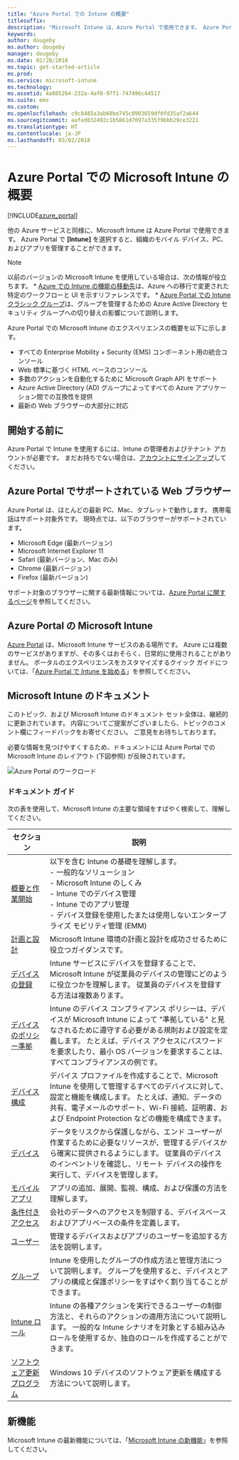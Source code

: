 ```yaml
---
title: "Azure Portal での Intune の概要"
titlesuffix: 
description: "Microsoft Intune は、Azure Portal で使用できます。 Azure Portal での Intune の概要について説明します。"
keywords: 
author: dougeby
ms.author: dougeby
manager: dougeby
ms.date: 02/28/2018
ms.topic: get-started-article
ms.prod: 
ms.service: microsoft-intune
ms.technology: 
ms.assetid: 4a085264-232a-4af0-97f1-747496c44517
ms.suite: ems
ms.custom: 
ms.openlocfilehash: c9c8485a3ab68be745c8903659df0fd35af2a644
ms.sourcegitcommit: aafed032492c1b5861d7097a335f9bbb29ce3221
ms.translationtype: HT
ms.contentlocale: ja-JP
ms.lasthandoff: 03/02/2018
---
```

# <a name="introduction-to-microsoft-intune-in-the-azure-portal"></a>Azure Portal での Microsoft Intune の概要


[!INCLUDE[azure_portal](./includes/azure_portal.md)]

他の Azure サービスと同様に、Microsoft Intune は Azure Portal で使用できます。 Azure Portal で **[Intune]** を選択すると、組織のモバイル デバイス、PC、およびアプリを管理することができます。

>[!NOTE] 
> 以前のバージョンの Microsoft Intune を使用している場合は、次の情報が役立ちます。
    * [Azure での Intune の機能の移動先](ui-changes.md)は、Azure への移行で変更された特定のワークフローと UI を示すリファレンスです。
    * [Azure Portal での Intune クラシック グループ](groups-get-started.md)は、グループを管理するための Azure Active Directory セキュリティ グループへの切り替えの影響について説明します。

Azure Portal での Microsoft Intune のエクスペリエンスの概要を以下に示します。

- すべての Enterprise Mobility + Security (EMS) コンポーネント用の統合コンソール
- Web 標準に基づく HTML ベースのコンソール
- 多数のアクションを自動化するために Microsoft Graph API をサポート
- Azure Active Directory (AD) グループによってすべての Azure アプリケーション間での互換性を提供
- 最新の Web ブラウザーの大部分に対応

## <a name="before-you-start"></a>開始する前に

Azure Portal で Intune を使用するには、Intune の管理者およびテナント アカウントが必要です。 まだお持ちでない場合は、[アカウントにサインアップ](https://portal.office.com/Signup/Signup.aspx?OfferId=40BE278A-DFD1-470a-9EF7-9F2596EA7FF9&dl=INTUNE_A&ali=1#0%20)してください。

## <a name="supported-web-browsers-for-the-azure-portal"></a>Azure Portal でサポートされている Web ブラウザー

Azure Portal は、ほとんどの最新 PC、Mac、タブレットで動作します。 携帯電話はサポート対象外です。
現時点では、以下のブラウザーがサポートされています。

- Microsoft Edge (最新バージョン)
- Microsoft Internet Explorer 11
- Safari (最新バージョン、Mac のみ)
- Chrome (最新バージョン)
- Firefox (最新バージョン)

サポート対象のブラウザーに関する最新情報については、[Azure Portal に関するページ](https://docs.microsoft.com/azure/azure-preview-portal-supported-browsers-devices)を参照してください。

## <a name="microsoft-intune-in-the-azure-portal"></a>Azure Portal の Microsoft Intune

[Azure Portal](https://portal.azure.com) は、Microsoft Intune サービスのある場所です。 Azure には複数のサービスがありますが、その多くはおそらく、日常的に使用されることがありません。 ポータルのエクスペリエンスをカスタマイズするクイック ガイドについては、「[Azure Portal で Intune を始める](get-started-azure.md)」を参照してください。

## <a name="the-microsoft-intune-documentation"></a>Microsoft Intune のドキュメント

このトピック、および Microsoft Intune のドキュメント セット全体は、継続的に更新されています。 内容についてご提案がございましたら、トピックのコメント欄にフィードバックをお寄せください。 ご意見をお待ちしております。

必要な情報を見つけやすくするため、ドキュメントには Azure Portal での Microsoft Intune のレイアウト (下図参照) が反映されています。

![Azure Portal のワークロード](./media/azure-portal-workloads.png)

### <a name="documentation-guide"></a>ドキュメント ガイド

次の表を使用して、Microsoft Intune の主要な領域をすばやく検索して、理解してください。

| セクション                                                      | 説明                                                                                                                                                                                                                                                                                      |
|--------------------------------------------------------------|--------------------------------------------------------------------------------------------------------------------------------------------------------------------------------------------------------------------------------------------------------------------------------------------------|
| [概要と作業開始](introduction-intune.md)       | 以下を含む Intune の基礎を理解します。<br /> - 一般的なソリューション<br /> - Microsoft Intune のしくみ<br /> - Intune でのデバイス管理<br /> - Intune でのアプリ管理<br /> - デバイス登録を使用したまたは使用しないエンタープライズ モビリティ管理 (EMM)                                                         |
| [計画と設計](planning-guide.md)                         | Microsoft Intune 環境の計画と設計を成功させるために役立つガイダンスです。                                                                                                                                                                                                             |
| [デバイスの登録](device-enrollment.md)                    | Intune サービスにデバイスを登録することで、Microsoft Intune が従業員のデバイスの管理にどのように役立つかを理解します。 従業員のデバイスを登録する方法は複数あります。                                                                                                         |
| [デバイスのポリシー準拠](device-compliance.md)                    | Intune のデバイス コンプライアンス ポリシーは、デバイスが Microsoft Intune によって "準拠している" と見なされるために遵守する必要がある規則および設定を定義します。 たとえば、デバイス アクセスにパスワードを要求したり、最小 OS バージョンを要求することは、すべてコンプライアンスの例です。 |
| [デバイス構成](device-profiles.md)                   | デバイス プロファイルを作成することで、Microsoft Intune を使用して管理するすべてのデバイスに対して、設定と機能を構成します。 たとえば、通知、データの共有、電子メールのサポート、Wi-Fi 接続、証明書、および Endpoint Protection などの機能を構成できます。              |
| [デバイス](device-management.md)                              | データをリスクから保護しながら、エンド ユーザーが作業するために必要なリソースが、管理するデバイスから確実に提供されるようにします。 従業員のデバイスのインベントリを確認し、リモート デバイスの操作を実行して、デバイスを管理します。                                                      |
| [モバイル アプリ](app-management.md)                             | アプリの追加、展開、監視、構成、および保護の方法を理解します。                                                                                                                                                                                                                             |
| [条件付きアクセス](conditional-access.md)                  | 会社のデータへのアクセスを制限する、デバイスベースおよびアプリベースの条件を定義します。                                                                                                                                                                                                            |
| [ユーザー](users-add.md)                                        | 管理するデバイスおよびアプリのユーザーを追加する方法を説明します。                                                                                                                                                                                                                                           |
| [グループ](groups-get-started.md)                              | Intune を使用したグループの作成方法と管理方法について説明します。 グループを使用すると、デバイスとアプリの構成と保護ポリシーをすばやく割り当てることができます。                                                                                                                                             |
| [Intune ロール](role-based-access-control.md)                 | Intune の各種アクションを実行できるユーザーの制御方法と、それらのアクションの適用方法について説明します。 一般的な Intune シナリオを対象とする組み込みロールを使用するか、独自のロールを作成することができます。                                                                                 |
| [ソフトウェア更新プログラム](windows-update-for-business-configure.md) | Windows 10 デバイスのソフトウェア更新を構成する方法について説明します。                                                                                                                                                                                                                                  |

## <a name="whats-new"></a>新機能

Microsoft Intune の最新機能については、「[Microsoft Intune の新機能](whats-new.md)」を参照してください。
